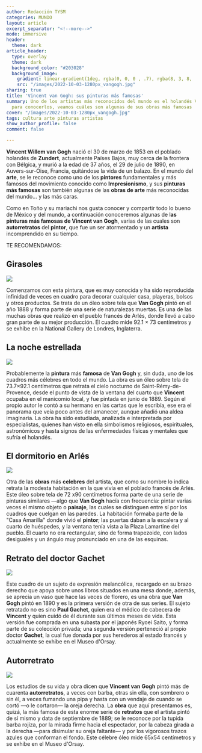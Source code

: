 ```yaml
---
author: Redacción TYSM
categories: MUNDO
layout: article
excerpt_separator: "<!--more-->"
mode: immersive
header:
  theme: dark
article_header:
  type: overlay
  theme: dark
  background_color: "#203028"
  background_image:
    gradient: linear-gradient(1deg, rgba(0, 0, 0 , .7), rgba(8, 3, 8, .9))
    src: "/images/2022-10-03-1280px_vangogh.jpg"
sharing: true
title: 'Vincent van Gogh: sus pinturas más famosas'
summary: Uno de los artistas más reconocidos del mundo es el holandés Vincen van Gogh;
  para conocerlos, veamos cuáles son algunas de sus obras más famosas
cover: "/images/2022-10-03-1280px_vangogh.jpg"
tags: cultura arte pinturas artistas
show_author_profile: false
comment: false

---
```

**Vincent Willem van Gogh** nació el 30 de marzo de 1853 en el poblado holandés de **Zundert**, actualmente Países Bajos, muy cerca de la frontera con Bélgica, y murió a la edad de 37 años, el 29 de julio de 1890, en Auvers-sur-Oise, Francia, quitándose la vida de un balazo. En el mundo del **arte**, se le reconoce como uno de los **pintores** fundamentales y más famosos del movimiento conocido como **Impresionismo**, y sus **pinturas más famosas** son también algunas de las **obras de arte** más reconocidas del mundo… y las más caras.

Como en Toño y su mariachi nos gusta conocer y compartir todo lo bueno de México y del mundo, a continuación conoceremos algunas de l**as pinturas más famosas de Vincent van Gogh**, varias de las cuales son **autorretratos** del **pintor**, que fue un ser atormentado y un **artista** incomprendido en su tiempo.

TE RECOMENDAMOS:

## Girasoles

![](https://upload.wikimedia.org/wikipedia/commons/thumb/9/9d/Vincent_van_Gogh_-_Sunflowers_-_VGM_F458.jpg/781px-Vincent_van_Gogh_-_Sunflowers_-_VGM_F458.jpg)

Comenzamos con esta pintura, que es muy conocida y ha sido reproducida infinidad de veces en cuadro para decorar cualquier casa, playeras, bolsos y otros productos. Se trata de un óleo sobre tela que **Van Gogh** pintó en el año 1888 y forma parte de una serie de naturalezas muertas. Es una de las muchas obras que realizó en el pueblo francés de Arlés, donde llevó a cabo gran parte de su mejor producción. El cuadro mide 92.1 × 73 centímetros y se exhibe en la National Gallery de Londres, Inglaterra.

## La noche estrellada

![](https://upload.wikimedia.org/wikipedia/commons/thumb/e/ea/Van_Gogh_-_Starry_Night_-_Google_Art_Project.jpg/970px-Van_Gogh_-_Starry_Night_-_Google_Art_Project.jpg)

Probablemente la **pintura** más **famosa** de **Van Gogh** y, sin duda, uno de los cuadros más célebres en todo el mundo. La obra es un óleo sobre tela de 73.7×92.1 centímetros que retrata el cielo nocturno de Saint-Rémy-de-Provence, desde el punto de vista de la ventana del cuarto que **Vincent** ocupaba en el manicomio local, y fue pintada en junio de 1889. Según el propio autor le contó a su hermano en las cartas que le escribía, ese era el panorama que veía poco antes del amanecer, aunque añadió una aldea imaginaria. La obra ha sido estudiada, analizada e interpretada por especialistas, quienes han visto en ella simbolismos religiosos, espirituales, astronómicos y hasta signos de las enfermedades físicas y mentales que sufría el holandés.

## El dormitorio en Arlés

![](https://upload.wikimedia.org/wikipedia/commons/thumb/7/76/Vincent_van_Gogh_-_De_slaapkamer_-_Google_Art_Project.jpg/968px-Vincent_van_Gogh_-_De_slaapkamer_-_Google_Art_Project.jpg)

Otra de las **obras** más **celebres** del artista, que como su nombre lo indica retrata la modesta habitación en la que vivía en el poblado francés de Arlés. Este óleo sobre tela de 72 x90 centímetros forma parte de una serie de pinturas similares —algo que **Van Gogh** hacía con frecuencia: pintar varias veces el mismo objeto o **paisaje**, las cuales se distinguen entre sí por los cuadros que cuelgan en las paredes. La habitación formaba parte de la "Casa Amarilla" donde vivió el **pintor**; las puertas daban a la escalera y al cuarto de huéspedes, y la ventana tenía vista a la Plaza Lamartine del pueblo. El cuarto no era rectangular, sino de forma trapezoide, con lados desiguales y un ángulo muy pronunciado en una de las esquinas.

## Retrato del doctor Gachet

![](https://upload.wikimedia.org/wikipedia/commons/1/1e/Portrait_of_Dr._Gachet.jpg)

Este cuadro de un sujeto de expresión melancólica, recargado en su brazo derecho que apoya sobre unos libros situados en una mesa donde, además, se aprecia un vaso que hace las veces de florero, es una obra que **Van Gogh** pintó en 1890 y es la primera versión de otra de sus series. El sujeto retratado no es sino **Paul Gachet**, quien era el médico de cabecera de **Vincent** y quien cuidó de él durante sus últimos meses de vida. Esta versión fue comprada en una subasta por el japonés Ryoei Saito, y forma parte de su colección privada; una segunda versión perteneció al propio doctor **Gachet**, la cual fue donada por sus herederos al estado francés y actualmente se exhibe en el Museo d'Orsay.

## Autorretrato

![](https://upload.wikimedia.org/wikipedia/commons/thumb/e/ee/Self-Portrait_%28Van_Gogh_September_1889%29.jpg/851px-Self-Portrait_%28Van_Gogh_September_1889%29.jpg)

Los estudios de su vida y obra dicen que **Vincent van Gogh** pintó más de cuarenta **autorretratos**, a veces con barba, otras sin ella, con sombrero o sin él, a veces fumando una pipa y hasta con un vendaje de cuando se cortó —o le cortaron— la oreja derecha. La **obra** que aquí presentamos es, quizá, la más famosa de esta enorme serie de **retratos** que el artista pintó de sí mismo y data de septiembre de 1889; se le reconoce por la tupida barba rojiza, por la mirada firme hacia el espectador, por la cabeza girada a la derecha —para disimular su oreja faltante— y por los vigorosos trazos azules que conforman el fondo. Este célebre óleo mide 65x54 centímetros y se exhibe en el Museo d'Orsay.